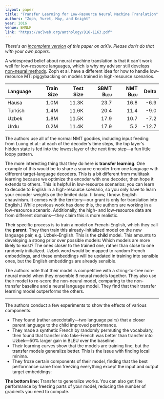 ```yaml
---
layout: paper
title: "Transfer Learning for Low-Resource Neural Machine Translation"
authors: "Zoph, Yuret, May, and Knight"
year: 2016
venue: EMNLP
link: "https://aclweb.org/anthology/D16-1163.pdf"
---
```


*There's an [incomplete version](https://arxiv.org/abs/1604.02201) of this paper on arXiv. Please don't do that with your own papers.*

A widespread belief about neural machine translation is that it can't work well for low-resource languages, which is why my advisor still develops [non-neural methods](http://khayrallah.github.io/papers/shearing2018AMTA.pdf). Zoph et al. have a different idea for how to handle low-resource MT: piggybacking on models trained in high-resource scenarios.

| Language | Train Size | Test Size | SBMT <span style="font-variant:small-caps;">Bleu</span> | NMT <span style="font-variant:small-caps;">Bleu</span> | Delta |
|----|---:|---:|---:|---:|---:|
| Hausa | 1.0M | 11.3K | 23.7 | 16.8 | -6.9 
| Turkish | 1.4M | 11.6K | 20.4 | 11.4 | -9.0
| Uzbek | 1.8M | 11.5K | 17.9 | 10.7 | -7.2
| Urdu | 0.2M | 11.4K | 17.9 | 5.2 | -12.7 

<!--more-->

The authors use all of the normal NMT goodies, including input feeding from Luong et al.: at each of the decoder's time steps, the top layer's hidden state is fed into the lowest layer of the next time step—a fun little loopy pattern.

The more interesting thing that they do here is **transfer learning**. One example of this would be to share a source encoder from one language with different target-language decoders. This is a bit different from multitask learning because we optimize the encoder with one decoder, then hope it extends to others. This is helpful in low-resource scenarios: you can learn to decode to English in a high-resource scenario, so you only have to learn your encoder weights on the limited data. (I know, I know. English chauvinism. It comes with the territory—our grant is only for translation into English.) While previous work has done this, the authors are working in a low-resource scenario. Additionally, the high- and low-resource data are from different domains—they claim this is more realistic.

Their specific process is to train a model on French–English, which they call the **parent**. They then train this already-initialized model on the new language pair, e.g. Uzbek–English. This is the **child** model. This amounts to developing a strong prior over possible models: Which models are more likely to exist? The ones closer to the trained one, rather than close to one randomly initialized. Uzbek word would be mapped to random French embeddings, and these embeddings will be updated in training into sensible ones, but the English embeddings are already sensible. 

The authors note that their model is competitive with a string-to-tree non-neural model when they ensemble 8 neural models together. They also use their model to re-score the non-neural model, comparing to the non-transfer baseline and a neural language model. They find that their transfer learning model outperforms the others.

---

The authors conduct a few experiments to show the effects of various components.

- They found (rather anecdotally—two language pairs) that a closer parent language to the child improved performance. 
- They made a synthetic French by randomly permuting the vocabulary, then found that transfer into fake-French was better than transfer into Uzbek—50% larger gain in BLEU over the baseline.
- Their learning curves show that the models are training fine, but the transfer models generalize better. This is the issue with finding local minima.
- They froze certain components of their model, finding that the best performance came from freezing everything except the input and output target embeddings: 


**The bottom line:** Transfer to generalize works. You can also get fine performance by freezing parts of your model, reducing the number of gradients you need to compute.
